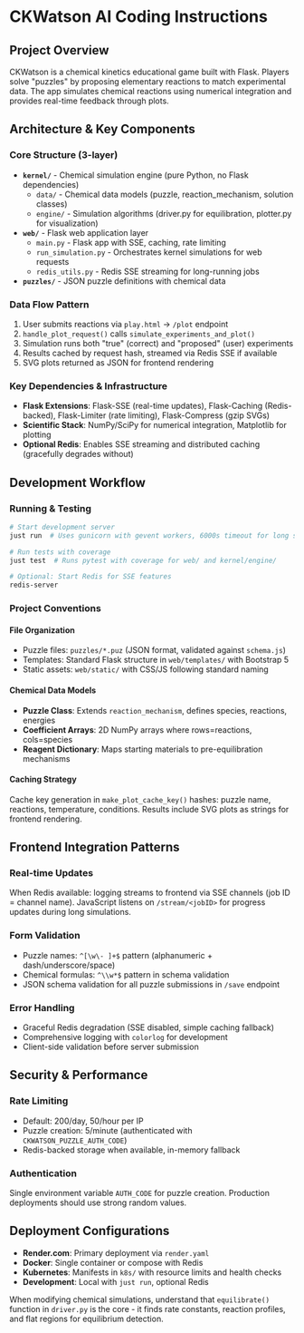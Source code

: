 # CKWatson AI Coding Instructions

## Project Overview

CKWatson is a chemical kinetics educational game built with Flask. Players solve "puzzles" by proposing elementary reactions to match experimental data. The app simulates chemical reactions using numerical integration and provides real-time feedback through plots.

## Architecture & Key Components

### Core Structure (3-layer)

- **`kernel/`** - Chemical simulation engine (pure Python, no Flask dependencies)
  - `data/` - Chemical data models (puzzle, reaction_mechanism, solution classes)
  - `engine/` - Simulation algorithms (driver.py for equilibration, plotter.py for visualization)
- **`web/`** - Flask web application layer
  - `main.py` - Flask app with SSE, caching, rate limiting
  - `run_simulation.py` - Orchestrates kernel simulations for web requests
  - `redis_utils.py` - Redis SSE streaming for long-running jobs
- **`puzzles/`** - JSON puzzle definitions with chemical data

### Data Flow Pattern

1. User submits reactions via `play.html` → `/plot` endpoint
2. `handle_plot_request()` calls `simulate_experiments_and_plot()`
3. Simulation runs both "true" (correct) and "proposed" (user) experiments
4. Results cached by request hash, streamed via Redis SSE if available
5. SVG plots returned as JSON for frontend rendering

### Key Dependencies & Infrastructure

- **Flask Extensions**: Flask-SSE (real-time updates), Flask-Caching (Redis-backed), Flask-Limiter (rate limiting), Flask-Compress (gzip SVGs)
- **Scientific Stack**: NumPy/SciPy for numerical integration, Matplotlib for plotting
- **Optional Redis**: Enables SSE streaming and distributed caching (gracefully degrades without)

## Development Workflow

### Running & Testing

```bash
# Start development server
just run  # Uses gunicorn with gevent workers, 6000s timeout for long simulations

# Run tests with coverage
just test  # Runs pytest with coverage for web/ and kernel/engine/

# Optional: Start Redis for SSE features
redis-server
```

### Project Conventions

#### File Organization

- Puzzle files: `puzzles/*.puz` (JSON format, validated against `schema.js`)
- Templates: Standard Flask structure in `web/templates/` with Bootstrap 5
- Static assets: `web/static/` with CSS/JS following standard naming

#### Chemical Data Models

- **Puzzle Class**: Extends `reaction_mechanism`, defines species, reactions, energies
- **Coefficient Arrays**: 2D NumPy arrays where rows=reactions, cols=species
- **Reagent Dictionary**: Maps starting materials to pre-equilibration mechanisms

#### Caching Strategy

Cache key generation in `make_plot_cache_key()` hashes: puzzle name, reactions, temperature, conditions. Results include SVG plots as strings for frontend rendering.

## Frontend Integration Patterns

### Real-time Updates

When Redis available: logging streams to frontend via SSE channels (job ID = channel name). JavaScript listens on `/stream/<jobID>` for progress updates during long simulations.

### Form Validation

- Puzzle names: `^[\w\- ]+$` pattern (alphanumeric + dash/underscore/space)
- Chemical formulas: `^\\w*$` pattern in schema validation
- JSON schema validation for all puzzle submissions in `/save` endpoint

### Error Handling

- Graceful Redis degradation (SSE disabled, simple caching fallback)
- Comprehensive logging with `colorlog` for development
- Client-side validation before server submission

## Security & Performance

### Rate Limiting

- Default: 200/day, 50/hour per IP
- Puzzle creation: 5/minute (authenticated with `CKWATSON_PUZZLE_AUTH_CODE`)
- Redis-backed storage when available, in-memory fallback

### Authentication

Single environment variable `AUTH_CODE` for puzzle creation. Production deployments should use strong random values.

## Deployment Configurations

- **Render.com**: Primary deployment via `render.yaml`
- **Docker**: Single container or compose with Redis
- **Kubernetes**: Manifests in `k8s/` with resource limits and health checks
- **Development**: Local with `just run`, optional Redis

When modifying chemical simulations, understand that `equilibrate()` function in `driver.py` is the core - it finds rate constants, reaction profiles, and flat regions for equilibrium detection.
